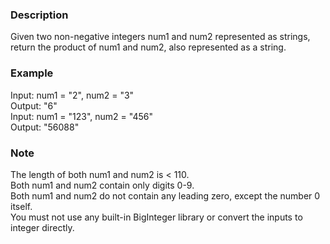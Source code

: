 ### Description
Given two non-negative integers num1 and num2 represented as strings, return the product of num1 and num2, also represented as a string.
### Example
Input: num1 = "2", num2 = "3"<br>
Output: "6"<br>
Input: num1 = "123", num2 = "456"<br>
Output: "56088"<br>
### Note
The length of both num1 and num2 is < 110.<br>
Both num1 and num2 contain only digits 0-9.<br>
Both num1 and num2 do not contain any leading zero, except the number 0 itself.<br>
You must not use any built-in BigInteger library or convert the inputs to integer directly.<br>
